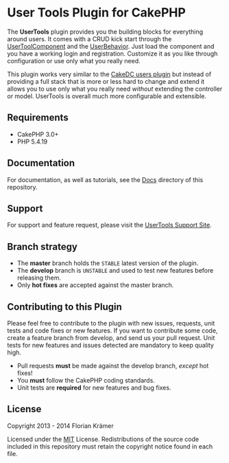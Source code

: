User Tools Plugin for CakePHP
=============================

The **UserTools** plugin provides you the building blocks for everything around users. It comes with a CRUD kick start through the [UserToolComponent](src/Controller/Component/UserToolComponent.php) and the [UserBehavior](src/Model/Behavior/UserBehavior.php). Just load the component and you have a working login and registration. Customize it as you like through configuration or use only what you really need.

This plugin works very similar to the [CakeDC users plugin](https://github.com/cakedc/users) but instead of providing a full stack that is more or less hard to change and extend it allows you to use only what you really need *without* extending the controller or model. UserTools is overall much more configurable and extensible.

Requirements
------------

* CakePHP 3.0+
* PHP 5.4.19

Documentation
-------------

For documentation, as well as tutorials, see the [Docs](docs/Home.md) directory of this repository.

Support
-------

For support and feature request, please visit the [UserTools Support Site](https://github.com/burzum/cakephp-user-tools/issues).

Branch strategy
-------------

* The **master** branch holds the `STABLE` latest version of the plugin.
* The **develop** branch is `UNSTABLE` and used to test new features before releasing them.
* Only **hot fixes** are accepted against the master branch.

Contributing to this Plugin
---------------------------

Please feel free to contribute to the plugin with new issues, requests, unit tests and code fixes or new features. If you want to contribute some code, create a feature branch from develop, and send us your pull request. Unit tests for new features and issues detected are mandatory to keep quality high.

* Pull requests **must** be made against the develop branch, *except* hot fixes!
* You **must** follow the CakePHP coding standards.
* Unit tests are **required** for new features and bug fixes.

License
-------

Copyright 2013 - 2014 Florian Krämer

Licensed under the [MIT](http://www.opensource.org/licenses/mit-license.php) License. Redistributions of the source code included in this repository must retain the copyright notice found in each file.
